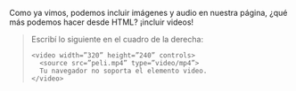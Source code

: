 Como ya vimos, podemos incluir imágenes y audio en nuestra página, ¿qué más podemos hacer desde HTML? ¡incluir videos!

> Escribí lo siguiente en el cuadro de la derecha:
>
> ```
> <video width=”320” height=”240” controls>
>   <source src=”peli.mp4” type=”video/mp4”>
>   Tu navegador no soporta el elemento video.
> </video>
> ```

